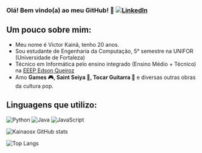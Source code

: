 
### Olá! Bem vindo(a) ao meu GitHub! 👋 [![LinkedIn](https://img.shields.io/badge/LinkedIn-0077B5?style=for-the-badge&logo=linkedin&logoColor=white)](https://www.linkedin.com/in/victor-kain%C3%A3-de-lima-dias-589100279/)

## Um pouco sobre mim:
<ul type="square"> <!--disc circle square-->
    <li>Meu nome é Victor Kainã, tenho 20 anos.</li>
    <li>Sou estudante de Engenharia da Computação, 5° semestre na UNIFOR (Universidade de Fortaleza) </li>
    <li>Técnico em Informática pelo ensino integrado (Ensino Médio + Técnico) na <a href="https://www.instagram.com/edsonqueiroz_eeep/"> EEEP Edson Queiroz </a></li>
    <li>Amo <STRONG>Games 🎮, Saint Seiya 🌟, Tocar Guitarra 🎸</STRONG> e diversas outras obras da cultura pop.   </li>
</ul>

## Linguagens que utilizo:
    
![Python](https://img.shields.io/badge/Python-3776AB?style=for-the-badge&logo=python&logoColor=white) ![Java](https://img.shields.io/badge/Java-ED8B00?style=for-the-badge&logo=openjdk&logoColor=white) ![JavaScript](https://img.shields.io/badge/JavaScript-F7DF1E?style=for-the-badge&logo=javascript&logoColor=black)
    


![Kainaosx GitHub stats](https://github-readme-stats.vercel.app/api?username=Kainan7&show_icons=true&theme=dracula)

![Top Langs](https://github-readme-stats.vercel.app/api/top-langs/?username=anuraghazra&layout=compact)

